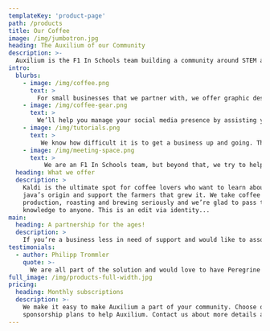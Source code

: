 ```yaml
---
templateKey: 'product-page'
path: /products
title: Our Coffee
image: /img/jumbotron.jpg
heading: The Auxilium of our Community
description: >-
  Auxilium is the F1 In Schools team building a community around STEM and our locality and supporting the businesses and organisations surrounding it. We partner and help businesses, working closely with them to achieve their goals.
intro:
  blurbs:
    - image: /img/coffee.png
      text: >
        For small businesses that we partner with, we offer graphic design services. We will illustrate, 3D model, and texture logos and banners to help your business shine compared to the competition.
    - image: /img/coffee-gear.png
      text: >
        We’ll help you manage your social media presence by assisting you in your posts. We’ll aid you with setting posting times that will appeal to your audience and create a base following.
    - image: /img/tutorials.png
      text: >
         We know how difficult it is to get a business up and going. That’s why we want to help. We’ll promote you on our Alamanda College social platforms, and you’ll be featured on our display booth.
    - image: /img/meeting-space.png
      text: >
          We are an F1 In Schools team, but beyond that, we try to help our community. If you’re a business that may need support through these arduous times, then contact us. We’ll be happy to help with all of your needs. Even the ones not mentioned here!
  heading: What we offer
  description: >
    Kaldi is the ultimate spot for coffee lovers who want to learn about their
    java’s origin and support the farmers that grew it. We take coffee
    production, roasting and brewing seriously and we’re glad to pass that
    knowledge to anyone. This is an edit via identity...
main:
  heading: A partnership for the ages!
  description: >
    If you’re a business less in need of support and would like to associate your brand with STEM in the youth and a community mindset, then you’re in luck! Sponsoring us allows you to help us help our community, and allows you to associate yourself with that. When you sponsor us, we will promote your business on countless avenues and platforms to be sure that it’s seen. Depending on your level, we may even showcase you in our large community events!
testimonials:
  - author: Philipp Trommler
    quote: >-
      We are all part of the solution and would love to have Peregrine Racing on board in 2021.
full_image: /img/products-full-width.jpg
pricing:
  heading: Monthly subscriptions
  description: >-
    We make it easy to make Auxilium a part of your community. Choose one of our
    sponsorship plans to help Auxilium. Contact us about more details and payment info.
---
```

